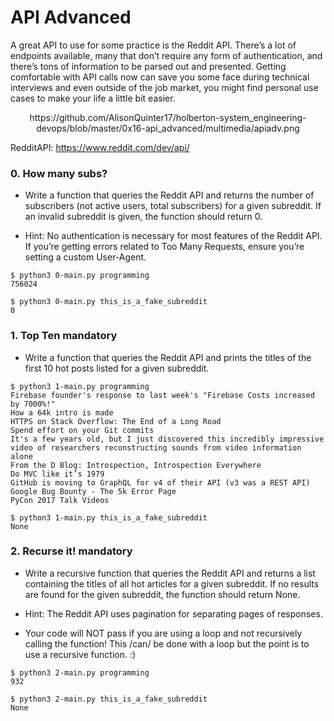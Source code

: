 # API Advanced

A great API to use for some practice is the Reddit API. There’s a lot of endpoints available, many that don’t require any form of authentication, and there’s tons of information to be parsed out and presented. Getting comfortable with API calls now can save you some face during technical interviews and even outside of the job market, you might find personal use cases to make your life a little bit easier.
<center>https://github.com/AlisonQuinter17/holberton-system_engineering-devops/blob/master/0x16-api_advanced/multimedia/apiadv.png</center>

RedditAPI: https://www.reddit.com/dev/api/

### 0. How many subs?
- Write a function that queries the Reddit API and returns the number of subscribers (not active users, total subscribers) for a given subreddit. If an invalid subreddit is given, the function should return 0.

- Hint: No authentication is necessary for most features of the Reddit API. If you’re getting errors related to Too Many Requests, ensure you’re setting a custom User-Agent.

```shell
$ python3 0-main.py programming
756024
```
```shell
$ python3 0-main.py this_is_a_fake_subreddit
0
```

### 1. Top Ten mandatory
- Write a function that queries the Reddit API and prints the titles of the first 10 hot posts listed for a given subreddit.

```shell
$ python3 1-main.py programming
Firebase founder's response to last week's "Firebase Costs increased by 7000%!"
How a 64k intro is made
HTTPS on Stack Overflow: The End of a Long Road
Spend effort on your Git commits
It's a few years old, but I just discovered this incredibly impressive video of researchers reconstructing sounds from video information alone
From the D Blog: Introspection, Introspection Everywhere
Do MVC like it’s 1979
GitHub is moving to GraphQL for v4 of their API (v3 was a REST API)
Google Bug Bounty - The 5k Error Page
PyCon 2017 Talk Videos
```
```shell
$ python3 1-main.py this_is_a_fake_subreddit
None
```

### 2. Recurse it! mandatory
- Write a recursive function that queries the Reddit API and returns a list containing the titles of all hot articles for a given subreddit. If no results are found for the given subreddit, the function should return None.

- Hint: The Reddit API uses pagination for separating pages of responses.

- Your code will NOT pass if you are using a loop and not recursively calling the function! This /can/ be done with a loop but the point is to use a recursive function. :)

```shell
$ python3 2-main.py programming
932
```
```shell
$ python3 2-main.py this_is_a_fake_subreddit
None
```
